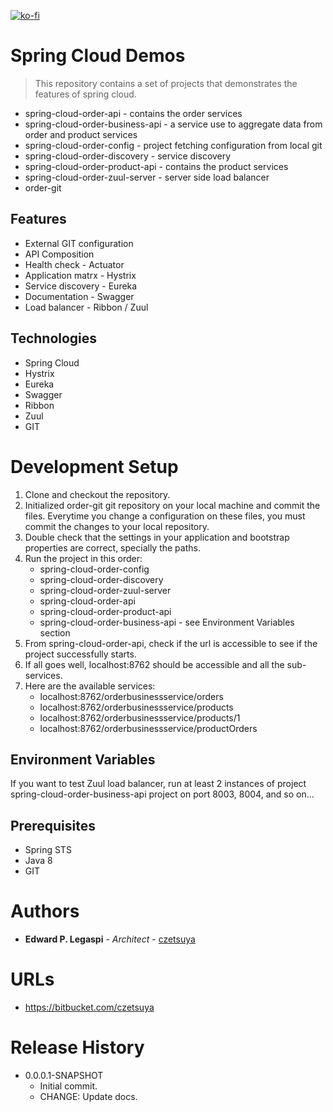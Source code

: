 [![ko-fi](https://www.ko-fi.com/img/githubbutton_sm.svg)](https://ko-fi.com/S6S0YXPX)

# Spring Cloud Demos
> This repository contains a set of projects that demonstrates the features of spring cloud.

 - spring-cloud-order-api - contains the order services
 - spring-cloud-order-business-api - a service use to aggregate data from order and product services
 - spring-cloud-order-config - project fetching configuration from local git
 - spring-cloud-order-discovery - service discovery
 - spring-cloud-order-product-api - contains the product services
 - spring-cloud-order-zuul-server - server side load balancer
 - order-git

## Features
 - External GIT configuration
 - API Composition
 - Health check - Actuator
 - Application matrx - Hystrix
 - Service discovery - Eureka
 - Documentation - Swagger
 - Load balancer - Ribbon / Zuul

## Technologies
 - Spring Cloud
 - Hystrix
 - Eureka
 - Swagger
 - Ribbon
 - Zuul
 - GIT

# Development Setup
1. Clone and checkout the repository.
2. Initialized order-git git repository on your local machine and commit the files. Everytime you change a configuration on these files, you must commit the changes to your local repository.
3. Double check that the settings in your application and bootstrap properties are correct, specially the paths.
4. Run the project in this order:
    - spring-cloud-order-config
    - spring-cloud-order-discovery
    - spring-cloud-order-zuul-server
    - spring-cloud-order-api
    - spring-cloud-order-product-api
    - spring-cloud-order-business-api - see Environment Variables section
5. From spring-cloud-order-api, check if the url is accessible to see if the project successfully starts.
6. If all goes well, localhost:8762 should be accessible and all the sub-services.
7. Here are the available services:
    - localhost:8762/orderbusinessservice/orders
    - localhost:8762/orderbusinessservice/products
    - localhost:8762/orderbusinessservice/products/1
    - localhost:8762/orderbusinessservice/productOrders

## Environment Variables
If you want to test Zuul load balancer, run at least 2 instances of project spring-cloud-order-business-api project on port 8003, 8004, and so on... 

## Prerequisites
 - Spring STS
 - Java 8
 - GIT

# Authors

* **Edward P. Legaspi** - *Architect* - [czetsuya](https://bitbucket.com/czetsuya)

# URLs
 * https://bitbucket.com/czetsuya

# Release History

 * 0.0.0.1-SNAPSHOT
    * Initial commit.
    * CHANGE: Update docs.

<!-- Markdown link & resource definitions -->
[czetsuya]: https://bitbucket.com/czetsuya
